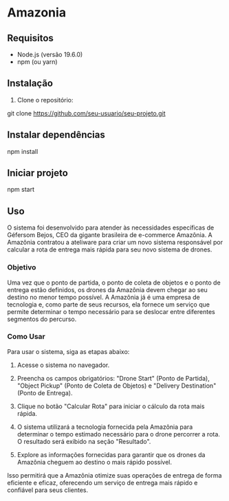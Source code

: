 # Amazonia

## Requisitos

- Node.js (versão 19.6.0)
- npm (ou yarn)

## Instalação

1. Clone o repositório:

git clone https://github.com/seu-usuario/seu-projeto.git

## Instalar dependências

npm install

## Iniciar projeto

npm start

## Uso

O sistema foi desenvolvido para atender às necessidades específicas de Géfersom Bejos, CEO da gigante brasileira de e-commerce Amazônia. A Amazônia contratou a ateliware para criar um novo sistema responsável por calcular a rota de entrega mais rápida para seu novo sistema de drones.

### Objetivo

Uma vez que o ponto de partida, o ponto de coleta de objetos e o ponto de entrega estão definidos, os drones da Amazônia devem chegar ao seu destino no menor tempo possível. A Amazônia já é uma empresa de tecnologia e, como parte de seus recursos, ela fornece um serviço que permite determinar o tempo necessário para se deslocar entre diferentes segmentos do percurso.

### Como Usar

Para usar o sistema, siga as etapas abaixo:

1. Acesse o sistema no navegador.

2. Preencha os campos obrigatórios: "Drone Start" (Ponto de Partida), "Object Pickup" (Ponto de Coleta de Objetos) e "Delivery Destination" (Ponto de Entrega).

3. Clique no botão "Calcular Rota" para iniciar o cálculo da rota mais rápida.

4. O sistema utilizará a tecnologia fornecida pela Amazônia para determinar o tempo estimado necessário para o drone percorrer a rota. O resultado será exibido na seção "Resultado".

5. Explore as informações fornecidas para garantir que os drones da Amazônia cheguem ao destino o mais rápido possível.

Isso permitirá que a Amazônia otimize suas operações de entrega de forma eficiente e eficaz, oferecendo um serviço de entrega mais rápido e confiável para seus clientes.
